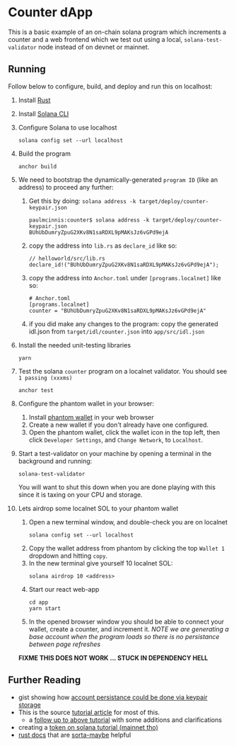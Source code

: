 # Counter dApp

This is a basic example of an on-chain solana program which increments a counter and a web frontend which we test out using a local, `solana-test-validator` node instead of on devnet or mainnet.

## Running

Follow below to configure, build, and deploy and run this on localhost:

1. Install [Rust](https://www.rust-lang.org/tools/install)
1. Install [Solana CLI](https://docs.solana.com/cli/install-solana-cli-tools)
1. Configure Solana to use localhost
   ```
   solana config set --url localhost
   ```
1. Build the program
   ```
   anchor build
   ```
1. We need to bootstrap the dynamically-generated `program ID` (like an address) to proceed any further:

   1. Get this by doing: `solana address -k target/deploy/counter-keypair.json`
      ```
      paulmcinnis:counter$ solana address -k target/deploy/counter-keypair.json
      BUhUbDumryZpuG2XKv8N1saRDXL9pMAKsJz6vGPd9ejA
      ```
   1. copy the address into `lib.rs` as `declare_id` like so:
      ```
      // helloworld/src/lib.rs
      declare_id!("BUhUbDumryZpuG2XKv8N1saRDXL9pMAKsJz6vGPd9ejA");
      ```
   1. copy the address into `Anchor.toml` under `[programs.localnet]` like so:
      ```
      # Anchor.toml
      [programs.localnet]
      counter = "BUhUbDumryZpuG2XKv8N1saRDXL9pMAKsJz6vGPd9ejA"
      ```
   1. if you did make any changes to the program: copy the generated idl.json from `target/idl/counter.json` into `app/src/idl.json`

1. Install the needed unit-testing libraries
   ```
   yarn
   ```
1. Test the solana `counter` program on a localnet validator. You should see `1 passing (xxxms)`
   ```
   anchor test
   ```
1. Configure the phantom wallet in your browser:

   1. Install [phantom wallet](https://phantom.app/download) in your web browser
   1. Create a new wallet if you don't already have one configured.
   1. Open the phantom wallet, click the wallet icon in the top left, then click `Developer Settings`, and `Change Network`, to `Localhost`.

1. Start a test-validator on your machine by opening a terminal in the background and running:
   ```
   solana-test-validator
   ```
   You will want to shut this down when you are done playing with this since it is taxing on your CPU and storage.
1. Lets airdrop some localnet SOL to your phantom wallet

   1. Open a new terminal window, and double-check you are on localnet
      ```
      solana config set --url localhost
      ```
   1. Copy the wallet address from phantom by clicking the top `Wallet 1` dropdown and hitting `copy`.
   1. In the new terminal give yourself 10 localnet SOL:
      ```
      solana airdrop 10 <address>
      ```
   1. Start our react web-app
      ```
      cd app
      yarn start
      ```
   1. In the opened browser window you should be able to connect your wallet, create a counter, and increment it. _NOTE we are generating a base account when the program loads so there is no persistance between page refreshes_

   **FIXME THIS DOES NOT WORK ... STUCK IN DEPENDENCY HELL**

## Further Reading

- gist showing how [account persistance could be done via keypair storage](https://gist.github.com/dabit3/7cbd18b8bc4b495c4831f8674902eb42)
- This is the source [tutorial article](https://dev.to/edge-and-node/the-complete-guide-to-full-stack-solana-development-with-react-anchor-rust-and-phantom-3291) for most of this.
  - a [follow up to above tutorial](https://www.8teapi.com/anchor-tutorial-2-2/) with some additions and clarifications
- creating a [token on solana tutorial (mainnet tho)](https://www.brianfriel.xyz/how-to-create-a-token-on-solana/)
- [rust docs](https://docs.rs/solana-program/latest/solana_program/) that are [sorta-maybe](https://docs.solana.com/developing/clients/rust-api) helpful


